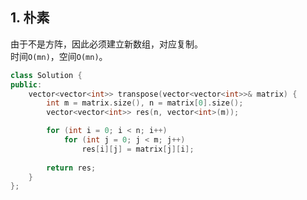 ## 1. 朴素
由于不是方阵，因此必须建立新数组，对应复制。  
时间`O(mn)`，空间`O(mn)`。  
```cpp
class Solution {
public:
    vector<vector<int>> transpose(vector<vector<int>>& matrix) {
        int m = matrix.size(), n = matrix[0].size();
        vector<vector<int>> res(n, vector<int>(m));

        for (int i = 0; i < n; i++) 
            for (int j = 0; j < m; j++)
                res[i][j] = matrix[j][i];
        
        return res;
    }
};
```